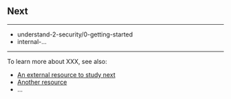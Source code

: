 ## Next

---
- understand-2-security/0-getting-started
- internal-...
---
To learn more about XXX, see also:
 * [An external resource to study next](topics/_topic/_unit/index.md)
 * [Another resource](topics/_topic/_unit/index.md)
 * ...

